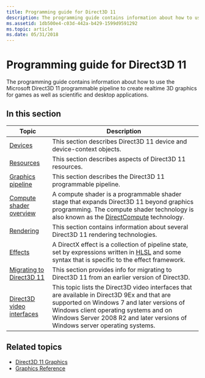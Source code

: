 ```yaml
---
title: Programming guide for Direct3D 11
description: The programming guide contains information about how to use the Microsoft Direct3D 11 programmable pipeline to create realtime 3D graphics for games as well as scientific and desktop applications.
ms.assetid: 1db500e4-c03d-442a-b429-1599d9591292
ms.topic: article
ms.date: 05/31/2018
---
```


# Programming guide for Direct3D 11

The programming guide contains information about how to use the Microsoft Direct3D 11 programmable pipeline to create realtime 3D graphics for games as well as scientific and desktop applications.

## In this section

| Topic | Description |
|-|-|
| [Devices](overviews-direct3d-11-devices.md) | This section describes Direct3D 11 device and device-context objects. |
| [Resources](overviews-direct3d-11-resources.md) | This section describes aspects of Direct3D 11 resources. |
| [Graphics pipeline](overviews-direct3d-11-graphics-pipeline.md) | This section describes the Direct3D 11 programmable pipeline. |
| [Compute shader overview](direct3d-11-advanced-stages-compute-shader.md) | A compute shader is a programmable shader stage that expands Direct3D 11 beyond graphics programming. The compute shader technology is also known as the [DirectCompute](https://go.microsoft.com/fwlink/p/?linkid=209544) technology. |
| [Rendering](overviews-direct3d-11-render.md) | This section contains information about several Direct3D 11 rendering technologies. |
| [Effects](d3d11-graphics-programming-guide-effects.md) | A DirectX effect is a collection of pipeline state, set by expressions written in [HLSL](https://docs.microsoft.com/windows/desktop/direct3dhlsl/dx-graphics-hlsl-reference) and some syntax that is specific to the effect framework. |
| [Migrating to Direct3D 11](d3d11-programming-guide-migrating.md) | This section provides info for migrating to Direct3D 11 from an earlier version of Direct3D. |
| [Direct3D video interfaces](direct3d-video-interfaces.md) | This topic lists the Direct3D video interfaces that are available in Direct3D 9Ex and that are supported on Windows 7 and later versions of Windows client operating systems and on Windows Server 2008 R2 and later versions of Windows server operating systems. |

## Related topics

* [Direct3D 11 Graphics](atoc-dx-graphics-direct3d-11.md)
* [Graphics Reference](atoc-d3d11-graphics-reference.md)